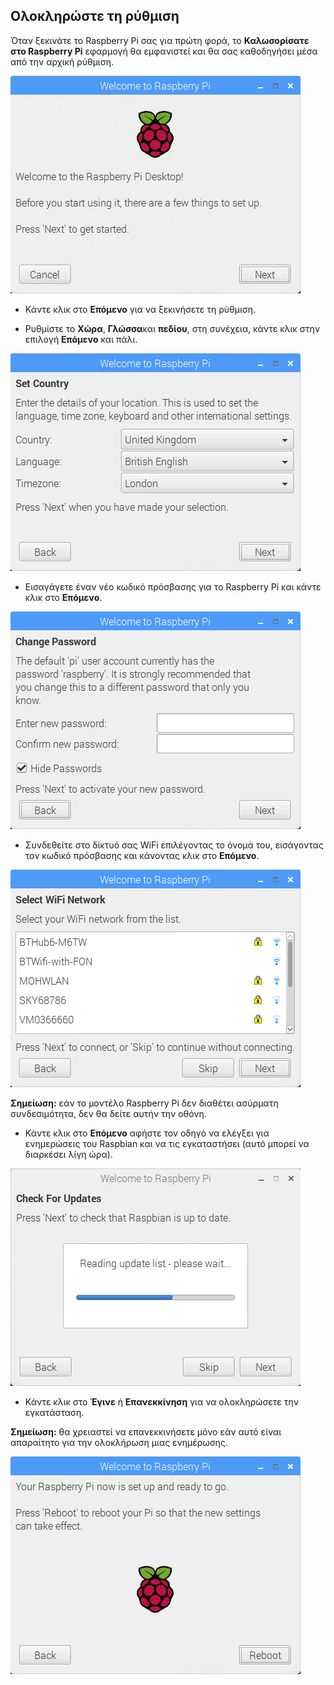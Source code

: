 ## Ολοκληρώστε τη ρύθμιση

Όταν ξεκινάτε το Raspberry Pi σας για πρώτη φορά, το **Καλωσορίσατε στο Raspberry Pi** εφαρμογή θα εμφανιστεί και θα σας καθοδηγήσει μέσα από την αρχική ρύθμιση.

![pi wizard](images/piwiz.gif)

+ Κάντε κλικ στο **Επόμενο** για να ξεκινήσετε τη ρύθμιση.

+ Ρυθμίστε το **Χώρα**, **Γλώσσα**και **πεδίου**, στη συνέχεια, κάντε κλικ στην επιλογή **Επόμενο** και πάλι.

![pi wizard country](images/piwiz2.PNG)

+ Εισαγάγετε έναν νέο κωδικό πρόσβασης για το Raspberry Pi και κάντε κλικ στο **Επόμενο**.

![pi wizard password](images/piwiz3.PNG)

+ Συνδεθείτε στο δίκτυό σας WiFi επιλέγοντας το όνομά του, εισάγοντας τον κωδικό πρόσβασης και κάνοντας κλικ στο **Επόμενο**.

![pi wizard wizard](images/piwiz4.PNG)

**Σημείωση:** εάν το μοντέλο Raspberry Pi δεν διαθέτει ασύρματη συνδεσιμότητα, δεν θα δείτε αυτήν την οθόνη.

+ Κάντε κλικ στο **Επόμενο** αφήστε τον οδηγό να ελέγξει για ενημερώσεις του Raspbian και να τις εγκαταστήσει (αυτό μπορεί να διαρκέσει λίγη ώρα).

![pi ενημέρωση του οδηγού](images/piwiz6.PNG)

+ Κάντε κλικ στο **Έγινε** ή **Επανεκκίνηση** για να ολοκληρώσετε την εγκατάσταση.

**Σημείωση:** θα χρειαστεί να επανεκκινήσετε μόνο εάν αυτό είναι απαραίτητο για την ολοκλήρωση μιας ενημέρωσης.

![pi οδηγός ολοκληρωθεί](images/piwiz7.PNG)